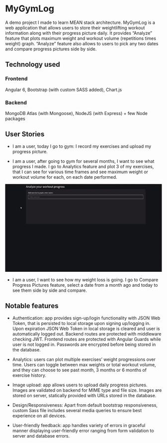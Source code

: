 # MyGymLog
A demo project I made to learn MEAN stack architecture. MyGymLog is a web application that allows users to store their weightlifting workout information along with their progress picture daily. It provides “Analyze” feature that plots maximum weight and workout volume (repetitions times weight) graph. “Analyze” feature also allows to users to pick any two dates and compare progress pictures side by side.

## Technology used
### Frontend
Angular 6, Bootstrap (with custom SASS added), Chart.js
### Backend
MongoDB Atlas (with Mongoose), NodeJS (with Express) + few Node packages
## User Stories
* I am a user, today I go to gym: I record my exercises and upload my progress picture.

* I am a user, after going to gym for several months, I want to see what progress I made. I go to Analytics feature and plot 3 of my exercises, that I can see for various time frames and see maximum weight or workout volume for each, on each date performed.

![Graph use case](readmeGIFS/graph.gif)

* I am a user, I want to see how my weight loss is going. I go to Compare Progress Pictures feature, select a date from a month ago and today to see them side by side and compare.

## Notable features
* Authentication: app provides sign-up/login functionality with JSON Web Token, that is persisted to local storage upon signing up/logging in. Upon expiration JSON Web Token in local storage is cleared and user is automatically logged out. Backend routes are protected with middleware checking JWT. Frontend routes are protected with Angular Guards while user is not logged in. Passwords are encrypted before being stored in the database.

* Analytics: users can plot multiple exercises’ weight progressions over time. Users can toggle between max weights or total workout volume, and they can choose to see past month, 3 months or 6 months of exercise history. 

* Image upload: app allows users to upload daily progress pictures. Images are validated on backend for MIME type and file size. Images are stored on server, statically provided with URLs stored in the database.

* Design/Responsiveness: 
Apart from default bootstrap responsiveness, custom Sass file includes several media queries to ensure best experience on all devices.

* User-friendly feedback: app handles variety of errors in graceful manner displaying user-friendly error ranging from form validation to server and database errors.

